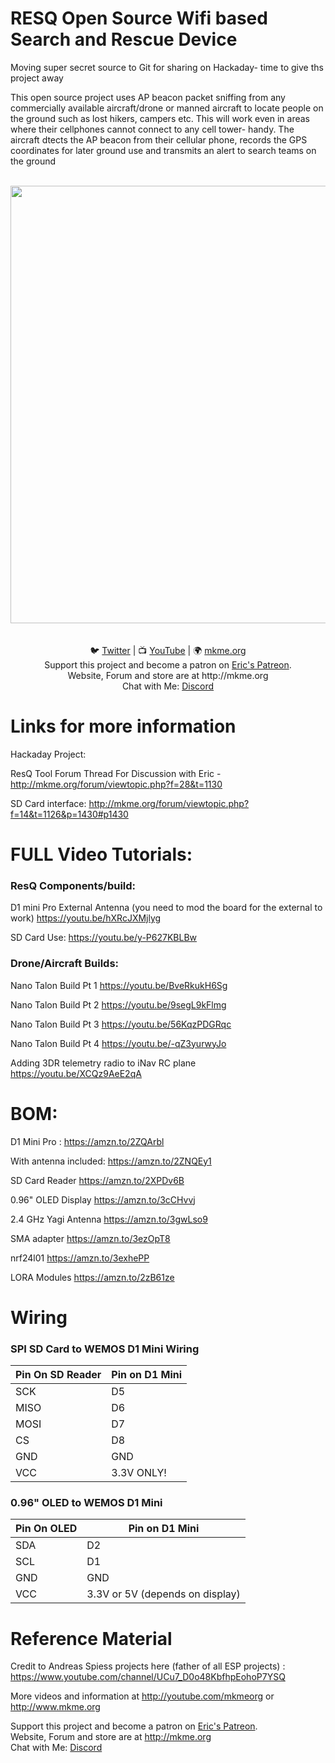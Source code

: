 # RESQ Open Source Wifi based Search and Rescue Device
Moving super secret source to Git for sharing on Hackaday- time to give ths project away 


This open source project uses AP beacon packet sniffing from any commercially available aircraft/drone or manned aircraft to locate people on the ground such as lost hikers, 
campers etc. This will work even in areas where their cellphones cannot connect to any cell tower- handy.  The aircraft dtects the AP beacon from their cellular phone, records the GPS coordinates for later ground use and transmits an alert to search teams on the ground
<p align="center">
<br>
 <img src="https://github.com/MKme/ResQ/blob/master/Photos/NanoTalonprogramming.jpg" width="700"/>
 <br>

<br>
<br>
🐦 <a href="https://twitter.com/mkmeorg">Twitter</a>
| 📺 <a href="https://www.youtube.com/mkmeorg">YouTube</a>
| 🌍 <a href="http://www.mkme.org">mkme.org</a><br>
Support this project and become a patron on <a href="http://mkme.org/patreon">Eric's Patreon</a>.<br>
Website, Forum and store are at http://mkme.org <br>
Chat with Me: <a href="https://discord.gg/j9S4Fgv">Discord</a></b>
</p>


# Links for more information
Hackaday Project: 

ResQ Tool Forum Thread For Discussion with Eric - http://mkme.org/forum/viewtopic.php?f=28&t=1130

SD Card interface: http://mkme.org/forum/viewtopic.php?f=14&t=1126&p=1430#p1430

# FULL Video Tutorials:

### ResQ Components/build:

D1 mini Pro External Antenna (you need to mod the board for the external to work)  https://youtu.be/hXRcJXMjlyg

SD Card Use: https://youtu.be/y-P627KBLBw

### Drone/Aircraft Builds:

Nano Talon Build Pt 1 https://youtu.be/BveRkukH6Sg

Nano Talon Build Pt 2 https://youtu.be/9segL9kFlmg

Nano Talon Build Pt 3 https://youtu.be/56KqzPDGRqc

Nano Talon Build Pt 4 https://youtu.be/-qZ3yurwyJo

Adding 3DR telemetry radio to iNav RC plane https://youtu.be/XCQz9AeE2qA

# BOM:

D1 Mini Pro : https://amzn.to/2ZQArbl

With antenna included: https://amzn.to/2ZNQEy1

SD Card Reader https://amzn.to/2XPDv6B

0.96" OLED Display https://amzn.to/3cCHvvj

2.4 GHz Yagi Antenna https://amzn.to/3gwLso9

SMA adapter https://amzn.to/3ezOpT8

nrf24l01 https://amzn.to/3exhePP

LORA Modules https://amzn.to/2zB61ze

# Wiring 

### SPI SD Card to WEMOS D1 Mini Wiring
| Pin On SD Reader | Pin on D1 Mini |
| ---------- |----------------|
| SCK  | D5 |
| MISO| D6 |
| MOSI  | D7 |
| CS  | D8  |
|GND   | GND |
|VCC  | 3.3V ONLY!  |

### 0.96" OLED to WEMOS D1 Mini 
| Pin On OLED | Pin on D1 Mini |
| ---------- |----------------|
| SDA  | D2 |
| SCL| D1 |
|GND   | GND |
|VCC  | 3.3V or 5V (depends on display)  |

# Reference Material

Credit to Andreas Spiess projects here (father of all ESP projects) : https://www.youtube.com/channel/UCu7_D0o48KbfhpEohoP7YSQ

More videos and information at http://youtube.com/mkmeorg or http://www.mkme.org

Support this project and become a patron on <a href="http://mkme.org/patreon">Eric's Patreon</a>.<br>
Website, Forum and store are at http://mkme.org <br>
Chat with Me: <a href="https://discord.gg/j9S4Fgv">Discord</a></b>

